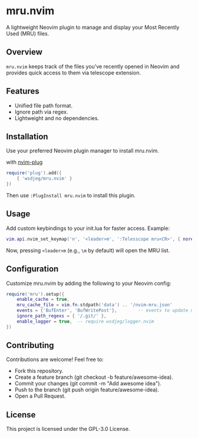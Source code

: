 # mru.nvim

A lightweight Neovim plugin to manage and display your Most Recently Used (MRU) files.

## Overview

`mru.nvim` keeps track of the files you’ve recently opened in Neovim and
provides quick access to them via telescope extension.

## Features

- Unified file path format.
- Ignore path via regex.
- Lightweight and no dependencies.

## Installation

Use your preferred Neovim plugin manager to install mru.nvim.

with [nvim-plug](https://github.com/wsdjeg/nvim-plug)

```lua
require('plug').add({
    { 'wsdjeg/mru.nvim' }
})
```

Then use `:PlugInstall mru.nvim` to install this plugin.

## Usage

Add custom keybindings to your init.lua for faster access. Example:

```lua
vim.api.nvim_set_keymap('n', '<leader>m', ':Telesscope mru<CR>', { noremap = true, silent = true })
```

Now, pressing `<leader>m` (e.g., `\m` by default) will open the MRU list.

## Configuration

Customize mru.nvim by adding the following to your Neovim config:

```lua
require('mru').setup({
    enable_cache = true,
    mru_cache_file = vim.fn.stdpath('data') .. '/nvim-mru.json'
    events = {'BufEnter', 'BufWritePost'},        -- events to update mru file list
    ignore_path_regexs = { '/.git/' },
    enable_logger = true,  -- require wsdjeg/logger.nvim
})
```

## Contributing

Contributions are welcome! Feel free to:

- Fork this repository.
- Create a feature branch (git checkout -b feature/awesome-idea).
- Commit your changes (git commit -m "Add awesome idea").
- Push to the branch (git push origin feature/awesome-idea).
- Open a Pull Request.

## License

This project is licensed under the GPL-3.0 License.
